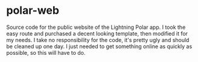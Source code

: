 # polar-web
Source code for the public website of the Lightning Polar app. I took the easy route and purchased a decent looking template, then modified it for my needs. I take no responsibility for the code, it's pretty ugly and should be cleaned up one day. I just needed to get something online as quickly as possible, so this will have to do. 
